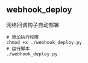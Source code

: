 ## webhook_deploy

网络回调钩子自动部署

```shell script
# 添加执行权限
chmod +x ./webhook_deploy.py
# 运行脚本
./webhook_deploy.py
```